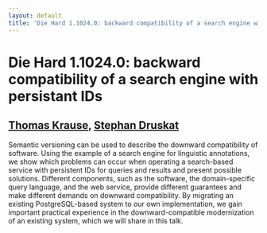 ```yaml
---
layout: default
title: 'Die Hard 1.1024.0: backward compatibility of a search engine with persistant IDs'
---
```


# Die Hard 1.1024.0: backward compatibility of a search engine with persistant IDs

## [Thomas Krause](../../speaker/KFD3VM/), [Stephan Druskat](../../speaker/WQ9MC9/)

Semantic versioning can be used to describe the downward compatibility of software. Using the example of a search engine for linguistic annotations, we show which problems can occur when operating a search-based service with persistent IDs for queries and results and present possible solutions. Different components, such as the software, the domain-specific query language, and the web service, provide different guarantees and make different demands on downward compatibility. By migrating an existing PostgreSQL-based system to our own implementation, we gain important practical experience in the downward-compatible modernization of an existing system, which we will share in this talk.